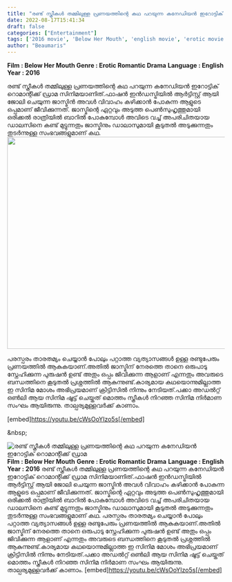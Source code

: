 ```yaml
---
title: "രണ്ട് സ്ത്രീകൾ തമ്മിലുള്ള പ്രണയത്തിന്റെ കഥ പറയുന്ന കനേഡിയൻ ഇറോട്ടിക് റൊമാന്റിക്ക് ഡ്രാമ"
date: 2022-08-17T15:41:34
draft: false
categories: ["Entertainment"]
tags: ['2016 movie', 'Below Her Mouth', 'english movie', 'erotic movie']
author: "Beaumaris"
---
```


<strong>Film : Below Her Mouth </strong>
<strong>Genre : Erotic Romantic Drama</strong>
<strong>Language : English</strong>
<strong>Year : 2016</strong>

രണ്ട് സ്ത്രീകൾ തമ്മിലുള്ള പ്രണയത്തിന്റെ കഥ പറയുന്ന കനേഡിയൻ ഇറോട്ടിക് റൊമാന്റിക്ക് ഡ്രാമ സിനിമയാണിത്.ഫാഷൻ ഇൻഡസ്ട്രിയിൽ ആർട്ടിസ്റ്റ് ആയി ജോലി ചെയുന്ന ജാസ്മിൻ അവൾ വിവാഹം കഴിക്കാൻ പോകുന്ന ആളുടെ ഒപ്പമാണ് ജീവിക്കുന്നത്. ജാസ്മിന്റെ ഏറ്റവും അടുത്ത പെൺസുഹൃത്തുമായി ഒരിക്കൽ രാത്രിയിൽ ബാറിൽ പോകുമ്പോൾ അവിടെ വച്ച് അപരിചിതയായ ഡാലസിനെ കണ്ട് മുട്ടുന്നതും ജാസ്മിനും ഡാലാസുമായി കൂടുതൽ അടുക്കുന്നതും തുടർന്നുള്ള സംഭവങ്ങളുമാണ് കഥ.<img class="wp-image-347208 aligncenter" src="https://cdn.boolokam.com/articles/2022/08/cvbnm.jpg" alt="" width="873" height="491" />

പരസ്പരം താരതമ്യം ചെയ്യാൻ പോലും പറ്റാത്ത വ്യത്യാസങ്ങൾ ഉള്ള രണ്ടുപേരും പ്രണയത്തിൽ ആകുകയാണ്.അതിൽ ജാസ്മിന് നേരത്തെ താനെ ഒരുപാടു സ്നേഹിക്കുന്ന പുരുഷൻ ഉണ്ട് അതും ഒപ്പം ജിവിക്കുന്ന ആളാണ് എന്നതും അവരുടെ ബന്ധത്തിനെ കൂടുതൽ പ്രശ്നത്തിൽ ആകുന്നുണ്ട്.കാര്യമായ കഥയൊന്നുമില്ലാത്ത ഇ സിനിമ മോശം അഭിപ്രയമാണ് ക്രിട്ടിസിൽ നിന്നും നേടിയത്.പക്കാ അഡൽറ്റ് ഒൺലി ആയ സിനിമ ഷൂട്ട് ചെയ്തത് മൊത്തം സ്ത്രീകൾ നിറഞ്ഞ സിനിമ നിർമാണ സംഘം ആയിരുന്നു. താല്പര്യമുള്ളവർക്ക് കാണാം.

[embed]https://youtu.be/cWsOoYIzo5s[/embed]

&amp;nbsp;


![രണ്ട് സ്ത്രീകൾ തമ്മിലുള്ള പ്രണയത്തിന്റെ കഥ പറയുന്ന കനേഡിയൻ ഇറോട്ടിക് റൊമാന്റിക്ക് ഡ്രാമ](https://cdn.boolokam.com/articles/2022/08/cvbnm.jpg)**Film : Below Her Mouth** **Genre : Erotic Romantic Drama** **Language : English** **Year : 2016** രണ്ട് സ്ത്രീകൾ തമ്മിലുള്ള പ്രണയത്തിന്റെ കഥ പറയുന്ന കനേഡിയൻ ഇറോട്ടിക് റൊമാന്റിക്ക് ഡ്രാമ സിനിമയാണിത്.ഫാഷൻ ഇൻഡസ്ട്രിയിൽ ആർട്ടിസ്റ്റ് ആയി ജോലി ചെയുന്ന ജാസ്മിൻ അവൾ വിവാഹം കഴിക്കാൻ പോകുന്ന ആളുടെ ഒപ്പമാണ് ജീവിക്കുന്നത്. ജാസ്മിന്റെ ഏറ്റവും അടുത്ത പെൺസുഹൃത്തുമായി ഒരിക്കൽ രാത്രിയിൽ ബാറിൽ പോകുമ്പോൾ അവിടെ വച്ച് അപരിചിതയായ ഡാലസിനെ കണ്ട് മുട്ടുന്നതും ജാസ്മിനും ഡാലാസുമായി കൂടുതൽ അടുക്കുന്നതും തുടർന്നുള്ള സംഭവങ്ങളുമാണ് കഥ. പരസ്പരം താരതമ്യം ചെയ്യാൻ പോലും പറ്റാത്ത വ്യത്യാസങ്ങൾ ഉള്ള രണ്ടുപേരും പ്രണയത്തിൽ ആകുകയാണ്.അതിൽ ജാസ്മിന് നേരത്തെ താനെ ഒരുപാടു സ്നേഹിക്കുന്ന പുരുഷൻ ഉണ്ട് അതും ഒപ്പം ജിവിക്കുന്ന ആളാണ് എന്നതും അവരുടെ ബന്ധത്തിനെ കൂടുതൽ പ്രശ്നത്തിൽ ആകുന്നുണ്ട്.കാര്യമായ കഥയൊന്നുമില്ലാത്ത ഇ സിനിമ മോശം അഭിപ്രയമാണ് ക്രിട്ടിസിൽ നിന്നും നേടിയത്.പക്കാ അഡൽറ്റ് ഒൺലി ആയ സിനിമ ഷൂട്ട് ചെയ്തത് മൊത്തം സ്ത്രീകൾ നിറഞ്ഞ സിനിമ നിർമാണ സംഘം ആയിരുന്നു. താല്പര്യമുള്ളവർക്ക് കാണാം. [embed]https://youtu.be/cWsOoYIzo5s[/embed] &nbsp;
